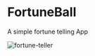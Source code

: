 # FortuneBall
A simple fortune telling App

![fortune-teller](https://user-images.githubusercontent.com/1221522/28244421-0778621a-69e3-11e7-93ac-a16f6041a35d.jpg)
